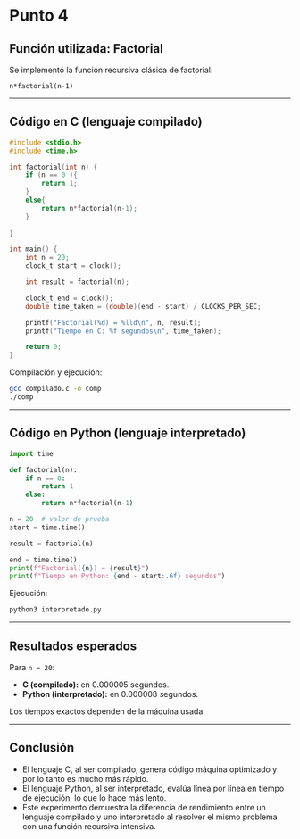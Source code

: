# Punto 4

## Función utilizada: Factorial
Se implementó la función recursiva clásica de factorial:

```
n*factorial(n-1)
```

---

##  Código en C (lenguaje compilado)
```c
#include <stdio.h>
#include <time.h>

int factorial(int n) {
    if (n == 0 ){
     	return 1;
    }
    else{
    	return n*factorial(n-1);
    }
    
}

int main() {
    int n = 20; 
    clock_t start = clock();

    int result = factorial(n);

    clock_t end = clock();
    double time_taken = (double)(end - start) / CLOCKS_PER_SEC;

    printf("Factorial(%d) = %lld\n", n, result);
    printf("Tiempo en C: %f segundos\n", time_taken);

    return 0;
}

```

Compilación y ejecución:
```bash
gcc compilado.c -o comp
./comp
```

---

## Código en Python (lenguaje interpretado)
```python
import time

def factorial(n):
    if n == 0:
        return 1
    else: 
        return n*factorial(n-1)

n = 20  # valor de prueba
start = time.time()

result = factorial(n)

end = time.time()
print(f"Factorial({n}) = {result}")
print(f"Tiempo en Python: {end - start:.6f} segundos")

```

Ejecución:
```bash
python3 interpretado.py
```

---

## Resultados esperados
Para `n = 20`:
- **C (compilado):** en 0.000005 segundos.  
- **Python (interpretado):** en 0.000008 segundos.  

Los tiempos exactos dependen de la máquina usada.

---

## Conclusión
- El lenguaje C, al ser compilado, genera código máquina optimizado y por lo tanto es mucho más rápido.  
- El lenguaje Python, al ser interpretado, evalúa línea por línea en tiempo de ejecución, lo que lo hace más lento.  
- Este experimento demuestra la diferencia de rendimiento entre un lenguaje compilado y uno interpretado al resolver el mismo problema con una función recursiva intensiva.
